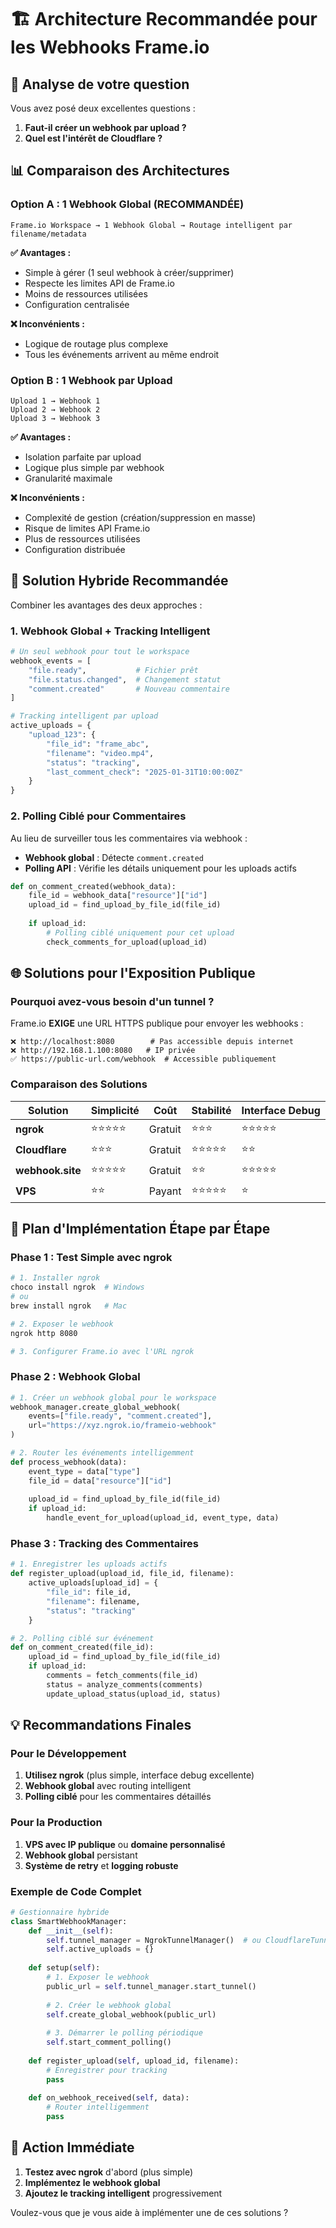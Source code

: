 # 🏗️ Architecture Recommandée pour les Webhooks Frame.io

## 🤔 Analyse de votre question

Vous avez posé deux excellentes questions :
1. **Faut-il créer un webhook par upload ?**
2. **Quel est l'intérêt de Cloudflare ?**

## 📊 Comparaison des Architectures

### Option A : 1 Webhook Global (RECOMMANDÉE)
```
Frame.io Workspace → 1 Webhook Global → Routage intelligent par filename/metadata
```

**✅ Avantages :**
- Simple à gérer (1 seul webhook à créer/supprimer)
- Respecte les limites API de Frame.io
- Moins de ressources utilisées
- Configuration centralisée

**❌ Inconvénients :**
- Logique de routage plus complexe
- Tous les événements arrivent au même endroit

### Option B : 1 Webhook par Upload
```
Upload 1 → Webhook 1
Upload 2 → Webhook 2
Upload 3 → Webhook 3
```

**✅ Avantages :**
- Isolation parfaite par upload
- Logique plus simple par webhook
- Granularité maximale

**❌ Inconvénients :**
- Complexité de gestion (création/suppression en masse)
- Risque de limites API Frame.io
- Plus de ressources utilisées
- Configuration distribuée

## 🎯 Solution Hybride Recommandée

Combiner les avantages des deux approches :

### 1. Webhook Global + Tracking Intelligent

```python
# Un seul webhook pour tout le workspace
webhook_events = [
    "file.ready",           # Fichier prêt
    "file.status.changed",  # Changement statut
    "comment.created"       # Nouveau commentaire
]

# Tracking intelligent par upload
active_uploads = {
    "upload_123": {
        "file_id": "frame_abc",
        "filename": "video.mp4",
        "status": "tracking",
        "last_comment_check": "2025-01-31T10:00:00Z"
    }
}
```

### 2. Polling Ciblé pour Commentaires

Au lieu de surveiller tous les commentaires via webhook :
- **Webhook global** : Détecte `comment.created`
- **Polling API** : Vérifie les détails uniquement pour les uploads actifs

```python
def on_comment_created(webhook_data):
    file_id = webhook_data["resource"]["id"]
    upload_id = find_upload_by_file_id(file_id)
    
    if upload_id:
        # Polling ciblé uniquement pour cet upload
        check_comments_for_upload(upload_id)
```

## 🌐 Solutions pour l'Exposition Publique

### Pourquoi avez-vous besoin d'un tunnel ?

Frame.io **EXIGE** une URL HTTPS publique pour envoyer les webhooks :

```
❌ http://localhost:8080        # Pas accessible depuis internet
❌ http://192.168.1.100:8080   # IP privée
✅ https://public-url.com/webhook  # Accessible publiquement
```

### Comparaison des Solutions

| Solution | Simplicité | Coût | Stabilité | Interface Debug |
|----------|------------|------|-----------|-----------------|
| **ngrok** | ⭐⭐⭐⭐⭐ | Gratuit | ⭐⭐⭐ | ⭐⭐⭐⭐⭐ |
| **Cloudflare** | ⭐⭐⭐ | Gratuit | ⭐⭐⭐⭐⭐ | ⭐⭐ |
| **webhook.site** | ⭐⭐⭐⭐⭐ | Gratuit | ⭐⭐ | ⭐⭐⭐⭐⭐ |
| **VPS** | ⭐⭐ | Payant | ⭐⭐⭐⭐⭐ | ⭐ |

## 🚀 Plan d'Implémentation Étape par Étape

### Phase 1 : Test Simple avec ngrok
```bash
# 1. Installer ngrok
choco install ngrok  # Windows
# ou
brew install ngrok   # Mac

# 2. Exposer le webhook
ngrok http 8080

# 3. Configurer Frame.io avec l'URL ngrok
```

### Phase 2 : Webhook Global
```python
# 1. Créer un webhook global pour le workspace
webhook_manager.create_global_webhook(
    events=["file.ready", "comment.created"],
    url="https://xyz.ngrok.io/frameio-webhook"
)

# 2. Router les événements intelligemment
def process_webhook(data):
    event_type = data["type"]
    file_id = data["resource"]["id"]
    
    upload_id = find_upload_by_file_id(file_id)
    if upload_id:
        handle_event_for_upload(upload_id, event_type, data)
```

### Phase 3 : Tracking des Commentaires
```python
# 1. Enregistrer les uploads actifs
def register_upload(upload_id, file_id, filename):
    active_uploads[upload_id] = {
        "file_id": file_id,
        "filename": filename,
        "status": "tracking"
    }

# 2. Polling ciblé sur événement
def on_comment_created(file_id):
    upload_id = find_upload_by_file_id(file_id)
    if upload_id:
        comments = fetch_comments(file_id)
        status = analyze_comments(comments)
        update_upload_status(upload_id, status)
```

## 💡 Recommandations Finales

### Pour le Développement
1. **Utilisez ngrok** (plus simple, interface debug excellente)
2. **Webhook global** avec routing intelligent
3. **Polling ciblé** pour les commentaires détaillés

### Pour la Production
1. **VPS avec IP publique** ou **domaine personnalisé**
2. **Webhook global** persistant
3. **Système de retry** et **logging robuste**

### Exemple de Code Complet

```python
# Gestionnaire hybride
class SmartWebhookManager:
    def __init__(self):
        self.tunnel_manager = NgrokTunnelManager()  # ou CloudflareTunnelManager()
        self.active_uploads = {}
        
    def setup(self):
        # 1. Exposer le webhook
        public_url = self.tunnel_manager.start_tunnel()
        
        # 2. Créer le webhook global
        self.create_global_webhook(public_url)
        
        # 3. Démarrer le polling périodique
        self.start_comment_polling()
    
    def register_upload(self, upload_id, filename):
        # Enregistrer pour tracking
        pass
    
    def on_webhook_received(self, data):
        # Router intelligemment
        pass
```

## 🎯 Action Immédiate

1. **Testez avec ngrok** d'abord (plus simple)
2. **Implémentez le webhook global** 
3. **Ajoutez le tracking intelligent** progressivement

Voulez-vous que je vous aide à implémenter une de ces solutions ?
